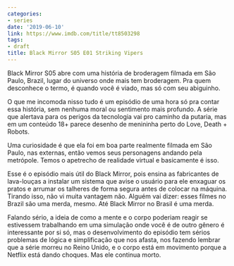```yaml
---
categories:
- series
date: '2019-06-10'
link: https://www.imdb.com/title/tt8503298
tags:
- draft
title: Black Mirror S05 E01 Striking Vipers
---
```


Black Mirror S05 abre com uma história de broderagem filmada em São Paulo, Brazil, lugar do universo onde mais tem broderagem. Pra quem desconhece o termo, é quando você é viado, mas só com seu abiguinho.

O que me incomoda nisso tudo é um episódio de uma hora só pra contar essa história, sem nenhuma moral ou sentimento mais profundo. A série que alertava para os perigos da tecnologia vai pro caminho da putaria, mas em um conteúdo 18+ parece desenho de menininha perto do Love, Death + Robots.

Uma curiosidade é que ela foi em boa parte realmente filmada em São Paulo, nas externas, então vemos seus personagens andando pela metrópole. Temos o apetrecho de realidade virtual e basicamente é isso.

Esse é o episódio mais útil do Black Mirror, pois ensina as fabricantes de lava-louças a instalar um sistema que avise o usuário para ele enxaguar os pratos e arrumar os talheres de forma segura antes de colocar na máquina. Tirando isso, não vi muita vantagem não. Alguém vai dizer: esses filmes no Brazil são uma merda, mesmo. Até Black Mirror no Brasil é uma merda.

Falando sério, a ideia de como a mente e o corpo poderiam reagir se estivessem trabalhando em uma simulação onde você é de outro gênero é interessante por si só, mas o desenvolvimento do episódio tem sérios problemas de lógica e simplificação que nos afasta, nos fazendo lembrar que a série morreu no Reino Unido, e o corpo está em movimento porque a Netflix está dando choques. Mas ele continua morto.